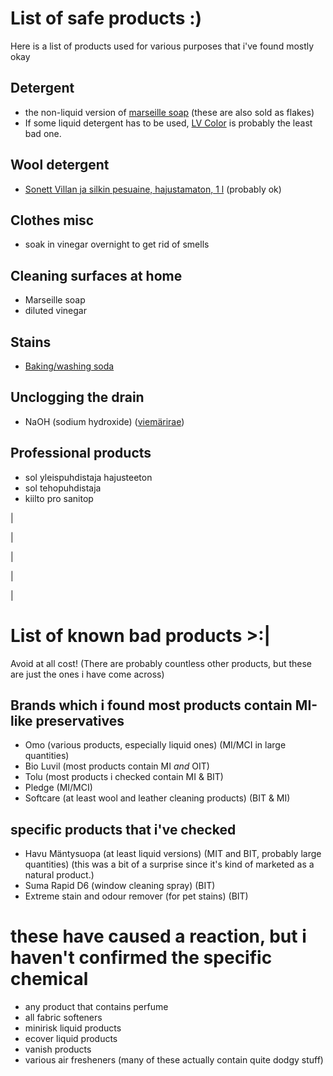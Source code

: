 # List of safe products :)
Here is a list of products used for various purposes that i've found mostly okay


## Detergent
- the non-liquid version of [marseille soap](https://www.ruohonjuuri.fi/collections/marius-fabre/products/marius-fabre-marseille-saippua-400-g) (these are also sold as flakes)
- If some liquid detergent has to be used, [LV Color](https://www.lv.fi/product/lv-color-pyykinpesuneste/) is probably the least bad one.

## Wool detergent
- [Sonett Villan ja silkin pesuaine, hajustamaton, 1 l](https://www.ruohonjuuri.fi/products/sonett-villan-ja-silkin-pesuaine-hajustamaton-1-l) (probably ok)

## Clothes misc
- soak in vinegar overnight to get rid of smells

## Cleaning surfaces at home
- Marseille soap
- diluted vinegar

## Stains
- [Baking/washing soda](https://www.ruohonjuuri.fi/products/marius-fabre-ruokasooda-puhdistukseen-700-g)

## Unclogging the drain
- NaOH (sodium hydroxide) ([viemärirae](https://www.tokmanni.fi/viemarirae-1-kg-6419652123465))

## Professional products
- sol yleispuhdistaja hajusteeton
- sol tehopuhdistaja
- kiilto pro sanitop

|

|

|

|

|

# List of known bad products >:|
Avoid at all cost! (There are probably countless other products, but these are just the ones i have come across)

## Brands which i found most products contain MI-like preservatives
- Omo (various products, especially liquid ones) (MI/MCI in large quantities)
- Bio Luvil (most products contain MI *and* OIT)
- Tolu (most products i checked contain MI & BIT)
- Pledge (MI/MCI)
- Softcare (at least wool and leather cleaning products) (BIT & MI)

## specific products that i've checked
- Havu Mäntysuopa (at least liquid versions) (MIT and BIT, probably large quantities) (this was a bit of a surprise since it's kind of marketed as a natural product.)
- Suma Rapid D6 (window cleaning spray) (BIT)
- Extreme stain and odour remover (for pet stains) (BIT)

# these have caused a reaction, but i haven't confirmed the specific chemical
- any product that contains perfume
- all fabric softeners
- minirisk liquid products
- ecover liquid products
- vanish products
- various air fresheners (many of these actually contain quite dodgy stuff)


